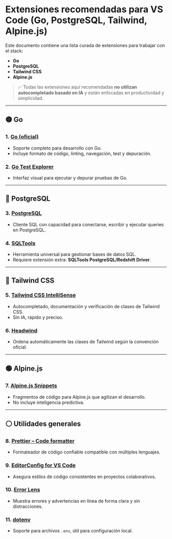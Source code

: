 # Extensiones recomendadas para VS Code (Go, PostgreSQL, Tailwind, Alpine.js)

Este documento contiene una lista curada de extensiones para trabajar con el stack:

- **Go**
- **PostgreSQL**
- **Tailwind CSS**
- **Alpine.js**

> ✅ Todas las extensiones aquí recomendadas **no utilizan autocompletado basado en IA** y están enfocadas en productividad y simplicidad.

---

## 🟡 Go

### 1. [Go (oficial)](https://marketplace.visualstudio.com/items?itemName=golang.Go)
- Soporte completo para desarrollo con Go.
- Incluye formato de código, linting, navegación, test y depuración.

### 2. [Go Test Explorer](https://marketplace.visualstudio.com/items?itemName=ethan-reesor.vscode-go-test-adapter)
- Interfaz visual para ejecutar y depurar pruebas de Go.

---

## 🔵 PostgreSQL

### 3. [PostgreSQL](https://marketplace.visualstudio.com/items?itemName=ms-ossdata.vscode-postgresql)
- Cliente SQL con capacidad para conectarse, escribir y ejecutar queries en PostgreSQL.

### 4. [SQLTools](https://marketplace.visualstudio.com/items?itemName=mtxr.sqltools)
- Herramienta universal para gestionar bases de datos SQL.
- Requiere extensión extra: **SQLTools PostgreSQL/Redshift Driver**.

---

## 🔴 Tailwind CSS

### 5. [Tailwind CSS IntelliSense](https://marketplace.visualstudio.com/items?itemName=bradlc.vscode-tailwindcss)
- Autocompletado, documentación y verificación de clases de Tailwind CSS.
- Sin IA, rápido y preciso.

### 6. [Headwind](https://marketplace.visualstudio.com/items?itemName=heybourn.headwind)
- Ordena automáticamente las clases de Tailwind según la convención oficial.

---

## 🟢 Alpine.js

### 7. [Alpine.js Snippets](https://marketplace.visualstudio.com/items?itemName=dsznajder.alpine-js-snippets)
- Fragmentos de código para Alpine.js que agilizan el desarrollo.
- No incluye inteligencia predictiva.

---

## ⚪ Utilidades generales

### 8. [Prettier – Code formatter](https://marketplace.visualstudio.com/items?itemName=esbenp.prettier-vscode)
- Formateador de código confiable compatible con múltiples lenguajes.

### 9. [EditorConfig for VS Code](https://marketplace.visualstudio.com/items?itemName=editorconfig.editorconfig)
- Asegura estilos de código consistentes en proyectos colaborativos.

### 10. [Error Lens](https://marketplace.visualstudio.com/items?itemName=usernamehw.errorlens)
- Muestra errores y advertencias en línea de forma clara y sin distracciones.

### 11. [dotenv](https://marketplace.visualstudio.com/items?itemName=mikestead.dotenv)
- Soporte para archivos `.env`, útil para configuración local.
